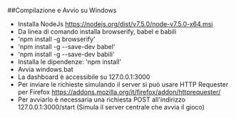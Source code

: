 ##Compilazione e Avvio su Windows
- Installa NodeJs https://nodejs.org/dist/v7.5.0/node-v7.5.0-x64.msi
- Da linea di comando installa browserify, babel e babili
- 'npm install -g browserify'
- 'npm install -g --save-dev babel'
- 'npm install -g --save-dev babili'
- Installa le dipendenze: 'npm install'
- Avvia windows.bat
- La dashboard è accessibile su 127.0.0.1:3000
- Per inviare le richieste simulando il server si può usare HTTP Requester per Firefox https://addons.mozilla.org/it/firefox/addon/httprequester/
- Per avviarlo è necessaria una richiesta POST all'indirizzo 127.0.0.1:3000/start (Simula il server centrale che avvia il gioco)